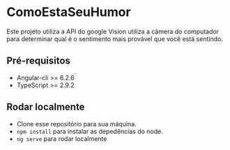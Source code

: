# ComoEstaSeuHumor
Este projeto utiliza a API do google Vision utiliza a câmera do computador para determinar qual é o sentimento mais provável que você está sentindo.
   
## Pré-requisitos
  - Angular-cli >= 6.2.6
  - TypeScript >= 2.9.2

## Rodar localmente 
  - Clone esse repositório para sua máquina.
  - `npm install` para instalar as depedências do node.
  - `ng serve` para rodar localmente
